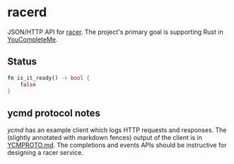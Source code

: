 racerd
======

JSON/HTTP API for [racer][]. The project's primary goal is supporting Rust in
[YouCompleteMe][].

## Status

```rust
fn is_it_ready() -> bool {
    false
}
```

## ycmd protocol notes

_ycmd_ has an example client which logs HTTP requests and responses. The
(slightly annotated with markdown fences) output of the client is in
[YCMPROTO.md][]. The completions and events APIs should be instructive for
designing a racer service.

[YouCompleteMe]: https://github.com/Valloric/YouCompleteMe
[YCMPROTO.md]: YCMPROTO.md
[racer]: https://github.com/phildawes/racer
